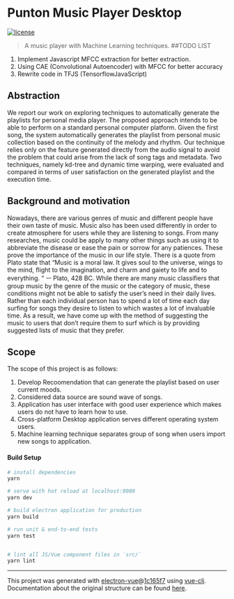 # Punton Music Player Desktop
[![license](https://img.shields.io/github/license/mashape/apistatus.svg)](https://opensource.org/licenses/MIT)
> A music player with Machine Learning techniques.
##TODO LIST 

1. Implement Javascript MFCC extraction for better extraction.
2. Using CAE (Convolutional Autoencoder) with MFCC for better accuracy 
3. Rewrite code in TFJS (TensorflowJavaScript)

## Abstraction
We report our work on exploring techniques to automatically generate the playlists for personal media player. The proposed approach intends to be able to perform on a standard personal computer platform. Given the first song, the system automatically generates the playlist from personal music collection based on the continuity of the melody and rhythm. Our technique relies only on the feature generated directly from the audio signal to avoid the problem that could arise from the lack of song tags and metadata. Two techniques, namely kd-tree and dynamic time warping, were evaluated and compared in terms of user satisfaction on the generated playlist and the execution time.

## Background and motivation
Nowadays, there are various genres of music and different people have their own taste of music. Music also has been used differently in order to create atmosphere for users while they are listening to songs. From many researches, music could be apply to many other things such as using it to abbreviate the disease or ease the pain or sorrow for any patiences. These prove the importance of the music in our life style. There is a quote from Plato state that “Music is a moral law. It gives soul to the universe, wings to the mind, flight to the imagination, and charm and gaiety to life and to everything. “ ㅡ Plato, 428 BC.
While there are many music classifiers that group music by the genre of the music or the category of music, these conditions might not be able to satisfy the user’s need in their daily lives. Rather than each individual person has to spend a lot of time each day surfing for songs they desire to listen to which wastes a lot of invaluable time. As a result, we have come up with the method of suggesting the music to users that don’t require them to surf which is by providing suggested lists of music that they prefer.

## Scope
The scope of this project is as follows:
1. Develop Recoomendation that can generate the playlist based on user current moods.
2. Considered data source are sound wave of songs.
3. Application has user interface with good user experience which makes users do not have to learn how to use.
4. Cross-platform Desktop application serves different operating system users.
5. Machine learning technique separates group of song when users import new songs to application.
#### Build Setup

``` bash
# install dependencies
yarn

# serve with hot reload at localhost:9080
yarn dev

# build electron application for production
yarn build

# run unit & end-to-end tests
yarn test


# lint all JS/Vue component files in `src/`
yarn lint

```

---

This project was generated with [electron-vue](https://github.com/SimulatedGREG/electron-vue)@[1c165f7](https://github.com/SimulatedGREG/electron-vue/tree/1c165f7c5e56edaf48be0fbb70838a1af26bb015) using [vue-cli](https://github.com/vuejs/vue-cli). Documentation about the original structure can be found [here](https://simulatedgreg.gitbooks.io/electron-vue/content/index.html).
